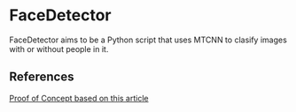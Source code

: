 # FaceDetector
FaceDetector aims to be a Python script that uses MTCNN to clasify images with or without people in it.

## References
[Proof of Concept based on this article](https://www.sitepoint.com/keras-face-detection-recognition/)